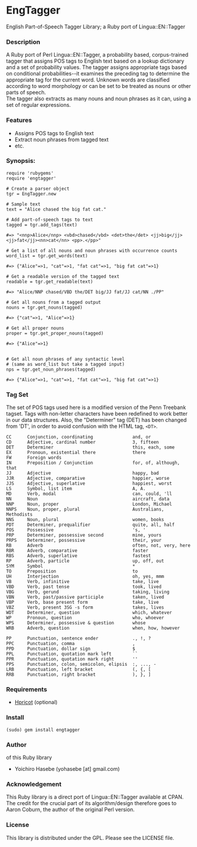 # EngTagger

English Part-of-Speech Tagger Library; a Ruby port of Lingua::EN::Tagger

### Description

A Ruby port of Perl Lingua::EN::Tagger, a probability based, corpus-trained 
tagger that assigns POS tags to English text based on a lookup dictionary and 
a set of probability values. The tagger assigns appropriate tags based on 
conditional probabilities--it examines the preceding tag to determine the 
appropriate tag for the current word. Unknown words are classified according to 
word morphology or can be set to be treated as nouns or other parts of speech.  
The tagger also extracts as many nouns and noun phrases as it can, using a set 
of regular expressions.

### Features

* Assigns POS tags to English text
* Extract noun phrases from tagged text
* etc.

### Synopsis:

    require 'rubygems'
    require 'engtagger'

    # Create a parser object
    tgr = EngTagger.new

    # Sample text
    text = "Alice chased the big fat cat."

    # Add part-of-speech tags to text
    tagged = tgr.add_tags(text)

    #=> "<nnp>Alice</nnp> <vbd>chased</vbd> <det>the</det> <jj>big</jj> <jj>fat</jj><nn>cat</nn> <pp>.</pp>"
  
    # Get a list of all nouns and noun phrases with occurrence counts
    word_list = tgr.get_words(text)

    #=> {"Alice"=>1, "cat"=>1, "fat cat"=>1, "big fat cat"=>1}
  
    # Get a readable version of the tagged text
    readable = tgr.get_readable(text)
  
    #=> "Alice/NNP chased/VBD the/DET big/JJ fat/JJ cat/NN ./PP"

    # Get all nouns from a tagged output
    nouns = tgr.get_nouns(tagged)
  
    #=> {"cat"=>1, "Alice"=>1}

    # Get all proper nouns
    proper = tgr.get_proper_nouns(tagged)

    #=> {"Alice"=>1}
  

    # Get all noun phrases of any syntactic level
    # (same as word_list but take a tagged input)
    nps = tgr.get_noun_phrases(tagged)

    #=> {"Alice"=>1, "cat"=>1, "fat cat"=>1, "big fat cat"=>1}

### Tag Set

The set of POS tags used here is a modified version of the Penn Treebank tagset. Tags with non-letter characters have been redefined to work better in our data structures. Also, the "Determiner" tag (DET) has been changed from 'DT', in order to avoid confusion with the HTML tag, `<DT>`. 

    CC      Conjunction, coordinating               and, or
    CD      Adjective, cardinal number              3, fifteen
    DET     Determiner                              this, each, some
    EX      Pronoun, existential there              there
    FW      Foreign words           
    IN      Preposition / Conjunction               for, of, although, that
    JJ      Adjective                               happy, bad
    JJR     Adjective, comparative                  happier, worse
    JJS     Adjective, superlative                  happiest, worst
    LS      Symbol, list item                       A, A.
    MD      Verb, modal                             can, could, 'll
    NN      Noun                                    aircraft, data
    NNP     Noun, proper                            London, Michael
    NNPS    Noun, proper, plural                    Australians, Methodists
    NNS     Noun, plural                            women, books
    PDT     Determiner, prequalifier                quite, all, half
    POS     Possessive                              's, '
    PRP     Determiner, possessive second           mine, yours
    PRPS    Determiner, possessive                  their, your
    RB      Adverb                                  often, not, very, here
    RBR     Adverb, comparative                     faster
    RBS     Adverb, superlative                     fastest
    RP      Adverb, particle                        up, off, out
    SYM     Symbol                                  *
    TO      Preposition                             to
    UH      Interjection                            oh, yes, mmm
    VB      Verb, infinitive                        take, live
    VBD     Verb, past tense                        took, lived
    VBG     Verb, gerund                            taking, living
    VBN     Verb, past/passive participle           taken, lived
    VBP     Verb, base present form                 take, live
    VBZ     Verb, present 3SG -s form               takes, lives
    WDT     Determiner, question                    which, whatever
    WP      Pronoun, question                       who, whoever
    WPS     Determiner, possessive & question       whose
    WRB     Adverb, question                        when, how, however
  
    PP      Punctuation, sentence ender             ., !, ?
    PPC     Punctuation, comma                      ,
    PPD     Punctuation, dollar sign                $
    PPL     Punctuation, quotation mark left        ``
    PPR     Punctuation, quotation mark right       ''
    PPS     Punctuation, colon, semicolon, elipsis  :, ..., -
    LRB     Punctuation, left bracket               (, {, [
    RRB     Punctuation, right bracket              ), }, ]

### Requirements

* [Hpricot](http://code.whytheluckystiff.net/hpricot/) (optional)

### Install

    (sudo) gem install engtagger

### Author

of this Ruby library 

* Yoichiro Hasebe (yohasebe [at] gmail.com) 

### Acknowledgement

This Ruby library is a direct port of Lingua::EN::Tagger available at CPAN.
The credit for the crucial part of its algorithm/design therefore goes to 
Aaron Coburn, the author of the original Perl version.

### License

This library is distributed under the GPL.  Please see the LICENSE file.
